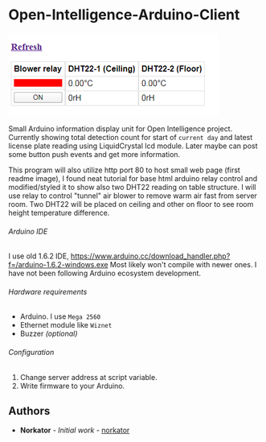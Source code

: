 # Open-Intelligence-Arduino-Client

<p align="start">
  <img src="https://github.com/norkator/Open-Intelligence-Arduino-Client/blob/master/MegaDisplay/page1.PNG" alt="page">
</p>

Small Arduino information display unit for Open Intelligence project. 
Currently showing total detection count for start of `current day` and latest license plate reading using 
LiquidCrystal lcd module.
Later maybe can post some button push events and get more information.

This program will also utilize http port 80 to host small web page (first readme image), I found neat tutorial
for base html arduino relay control and modified/styled it to show also two DHT22 reading on table structure.
I will use relay to control "tunnel" air blower to remove warm air fast from server room. Two DHT22 will be placed
on ceiling and other on floor to see room height temperature difference. 

###### Arduino IDE
I use old 1.6.2 IDE, https://www.arduino.cc/download_handler.php?f=/arduino-1.6.2-windows.exe
Most likely won't compile with newer ones. I have not been following Arduino ecosystem development.

###### Hardware requirements
* Arduino. I use `Mega 2560`
* Ethernet module like `Wiznet`
* Buzzer *(optional)*


###### Configuration
1. Change server address at script variable.
2. Write firmware to your Arduino.


## Authors

* **Norkator** - *Initial work* - [norkator](https://github.com/norkator)
